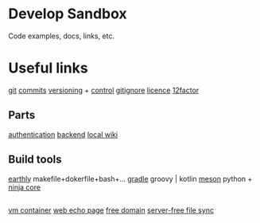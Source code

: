 # Develop Sandbox

Code examples, docs, links, etc.

# Useful links
[git](https://git-scm.com/doc)
[commits](https://www.conventionalcommits.org)
[versioning](https://semver.org/) + [control](https://github.com/peritus/bumpversion)
[gitignore](https://docs.gitignore.io/)
[licence](https://choosealicense.com/)
[12factor](https://12factor.net/)

## Parts
[authentication](https://github.com/authorizerdev/authorizer)
[backend](https://github.com/pocketbase/pocketbase)
[local wiki](https://help.obsidian.md/Home)

## Build tools
[earthly](https://earthly.dev/) makefile+dokerfile+bash+...
[gradle](https://gradle.org/) groovy | kotlin
[meson](https://mesonbuild.com/) python + [ninja core](https://ninja-build.org/)

##
[vm container](https://github.com/kata-containers/)
[web echo page](http://termbin.com/)
[free domain](https://freemyip.com/)
[server-free file sync](https://syncthing.net/)
